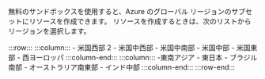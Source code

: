 無料のサンドボックスを使用すると、Azure のグローバル リージョンのサブセットにリソースを作成できます。 リソースを作成するときは、次のリストからリージョンを選択します。

:::row:::
    :::column:::
        - 米国西部 2 - 米国中西部 - 米国中南部 - 米国中部 - 米国東部 - 西ヨーロッパ :::column-end:::
    :::column:::
        -東南アジア - 東日本 - ブラジル南部 - オーストラリア南東部 - インド中部 :::column-end:::
:::row-end:::